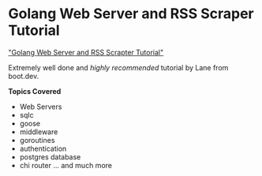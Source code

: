 # Golang Web Server and RSS Scraper Tutorial

["Golang Web Server and RSS Scrapter Tutorial"]("https://www.youtube.com/watch?v=dpXhDzgUSe4&t=2799s")

Extremely well done and *highly recommended* tutorial by Lane from boot.dev.

**Topics Covered**
- Web Servers
- sqlc
- goose
- middleware
- goroutines
- authentication
- postgres database
- chi router
... and much more
